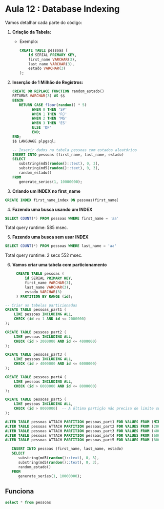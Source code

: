 # Aula 12 : Database Indexing

Vamos detalhar cada parte do código:

1. **Criação da Tabela:**
   - Exemplo:
     ```sql
     CREATE TABLE pessoas (
         id SERIAL PRIMARY KEY,
         first_name VARCHAR(3),
         last_name VARCHAR(3),
         estado VARCHAR(3)
     );
     ```

2. **Inserção de 1 Milhão de Registros:**

   ```sql
   CREATE OR REPLACE FUNCTION random_estado()
   RETURNS VARCHAR(3) AS $$
   BEGIN
      RETURN CASE floor(random() * 5)
            WHEN 0 THEN 'SP'
            WHEN 1 THEN 'RJ'
            WHEN 2 THEN 'MG'
            WHEN 3 THEN 'ES'
            ELSE 'DF'
            END;
   END;
   $$ LANGUAGE plpgsql;

   -- Inserir dados na tabela pessoas com estados aleatórios
   INSERT INTO pessoas (first_name, last_name, estado)
   SELECT 
      substring(md5(random()::text), 0, 3),
      substring(md5(random()::text), 0, 3),
      random_estado()
   FROM 
      generate_series(1, 10000000);
     ```

3. **Criando um INDEX no first_name**

```sql
CREATE INDEX first_name_index ON pessoas(first_name)
```

4. **Fazendo  uma busca usando um INDEX**

```sql
SELECT COUNT(*) FROM pessoas WHERE first_name = 'aa'
```

Total query runtime: 585 msec.

5. **Fazendo  uma busca sem usar INDEX**

```sql
SELECT COUNT(*) FROM pessoas WHERE last_name = 'aa'
```

Total query runtime: 2 secs 552 msec.

6. **Vamos criar uma tabela com particionamento**


```sql
     CREATE TABLE pessoas (
         id SERIAL PRIMARY KEY,
         first_name VARCHAR(3),
         last_name VARCHAR(3),
         estado VARCHAR(3)
     ) PARTITION BY RANGE (id);
```

```sql
-- Criar as tabelas particionadas
CREATE TABLE pessoas_part1 (
    LIKE pessoas INCLUDING ALL,
    CHECK (id >= 1 AND id <= 2000000)
);

CREATE TABLE pessoas_part2 (
    LIKE pessoas INCLUDING ALL,
    CHECK (id > 2000000 AND id <= 4000000)
);

CREATE TABLE pessoas_part3 (
    LIKE pessoas INCLUDING ALL,
    CHECK (id > 4000000 AND id <= 6000000)
);

CREATE TABLE pessoas_part4 (
    LIKE pessoas INCLUDING ALL,
    CHECK (id > 6000000 AND id <= 8000000)
);

CREATE TABLE pessoas_part5 (
    LIKE pessoas INCLUDING ALL,
    CHECK (id > 8000000)  -- A última partição não precisa de limite superior
);
```

```sql
ALTER TABLE pessoas ATTACH PARTITION pessoas_part1 FOR VALUES FROM (MINVALUE) TO (2000001);
ALTER TABLE pessoas ATTACH PARTITION pessoas_part2 FOR VALUES FROM (2000001) TO (4000001);
ALTER TABLE pessoas ATTACH PARTITION pessoas_part3 FOR VALUES FROM (4000001) TO (6000001);
ALTER TABLE pessoas ATTACH PARTITION pessoas_part4 FOR VALUES FROM (6000001) TO (8000001);
ALTER TABLE pessoas ATTACH PARTITION pessoas_part5 FOR VALUES FROM (8000001) TO (MAXVALUE);
```

```sql
   INSERT INTO pessoas (first_name, last_name, estado)
   SELECT 
      substring(md5(random()::text), 0, 3),
      substring(md5(random()::text), 0, 3),
      random_estado()
   FROM 
      generate_series(1, 10000000);
```

## Funciona

```sql
select * from pessoas
```